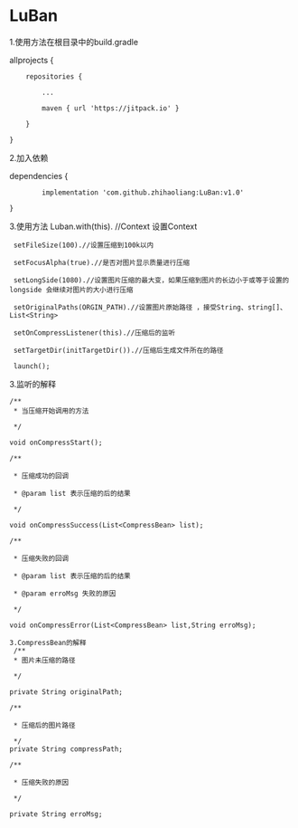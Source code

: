 # LuBan
1.使用方法在根目录中的build.gradle 
	
  allprojects {
  
		repositories {
    
			...
      
			maven { url 'https://jitpack.io' }
      
		}
    
	}
   
  2.加入依赖
  
  dependencies {
  
	        implementation 'com.github.zhihaoliang:LuBan:v1.0'
          
	}
  
  3.使用方法
  Luban.with(this). //Context  设置Context
  
     setFileSize(100).//设置压缩到100k以内
     
     setFocusAlpha(true).//是否对图片显示质量进行压缩
     
     setLongSide(1080).//设置图片压缩的最大变，如果压缩到图片的长边小于或等于设置的longside 会继续对图片的大小进行压缩
     
     setOriginalPaths(ORGIN_PATH).//设置图片原始路径 ，接受String、string[]、List<String>
     
     setOnCompressListener(this).//压缩后的监听
     
     setTargetDir(initTargetDir()).//压缩后生成文件所在的路径
     
     launch();
  
  
  3.监听的解释
  
    /**
     * 当压缩开始调用的方法
     
     */
     
    void onCompressStart();
    
    /**
    
     * 压缩成功的回调
     
     * @param list 表示压缩的后的结果
     
     */
     
    void onCompressSuccess(List<CompressBean> list);
    
    /**
    
     * 压缩失败的回调
     
     * @param list 表示压缩的后的结果
     
     * @param erroMsg 失败的原因
     
     */
     
    void onCompressError(List<CompressBean> list,String erroMsg);
    
    3.CompressBean的解释
     /**
     * 图片未压缩的路径
     
     */
     
    private String originalPath;
    
    /**
    
     * 压缩后的图片路径
     
     */
    private String compressPath;
    
    /**
    
     * 压缩失败的原因
     
     */
     
    private String erroMsg;
    
    
